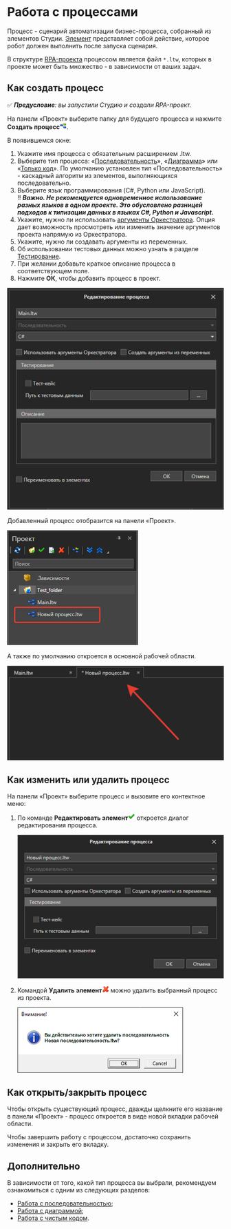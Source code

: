 # Работа с процессами

Процесс - сценарий автоматизации бизнес-процесса, собранный из элементов Студии. [Элемент](https://docs.primo-rpa.ru/primo-rpa/primo-studio/process/elements) представляет собой действие, которое робот должен выполнить после запуска сценария. 

В структуре [RPA-проекта](https://docs.primo-rpa.ru/primo-rpa/primo-studio/projects) процессом является файл `*.ltw`, которых в проекте может быть множество - в зависимости от ваших задач. 

## Как создать процесс

:white_check_mark: ***Предусловие**: вы запустили Студию и создали RPA-проект.*

На панели «Проект» выберите папку для будущего процесса и нажмите **Создать процесс**![](<../../.gitbook/assets/0 (163).png>).

В появившемся окне:
1. Укажите имя процесса с обязательным расширением .ltw. 
2. Выберите тип процесса: «[Последовательность](https://docs.primo-rpa.ru/primo-rpa/primo-studio/process/sequence)», «[Диаграмма](https://docs.primo-rpa.ru/primo-rpa/primo-studio/process/diagram)» или «[Только код](https://docs.primo-rpa.ru/primo-rpa/primo-studio/process/coding)». По умолчанию установлен тип «Последовательность» - каскадный алгоритм из элементов, выполняющихся последовательно.
3. Выберите язык программирования (C#, Python или JavaScript).\
	:bangbang: ***Важно. Не рекомендуется одновременное использование разных языков в одном проекте. Это обусловлено разницей подходов к типизации данных в языках C#, Python и Javascript.***
4. Укажите, нужно ли использовать [аргументы Оркестратора](https://docs.primo-rpa.ru/primo-rpa/primo-studio/process/args#argumenty-orkestratora). Опция дает возможность просмотреть или изменить значение аргументов проекта напрямую из Оркестратора.
5. Укажите, нужно ли создавать аргументы из переменных. 
6. Об использовании тестовых данных можно узнать в разделе [Тестирование](https://rondem.gitbook.io/primo-rpa/primo-studio/debug/testing).
7. При желании добавьте краткое описание процесса в соответствующем поле.
8. Нажмите **ОК**, чтобы добавить процесс в проект.

![](<../../.gitbook/assets1/project-process-since-2311-versions.png>)

Добавленный процесс отобразится на панели «Проект».

![](<../../.gitbook/assets/project-panel-process.png>)

А также по умолчанию откроется в основной рабочей области.

![](<../../.gitbook/assets/workspace.png>)

## Как изменить или удалить процесс
На панели «Проект» выберите процесс и вызовите его контектное меню:
1. По команде **Редактировать элемент**![](<../../.gitbook/assets/4 (1) (1) (2) (1) (1) (1) (1).png>) откроется диалог редактирования процесса.

   ![](<../../.gitbook/assets/edit-process.png>)

2. Командой **Удалить элемент**![](<../../.gitbook/assets/10 (2) (1) (2) (1) (1) (1) (2) (3).png>) можно удалить выбранный процесс из проекта. 

   ![](<../../.gitbook/assets/7 (2).png>)

## Как открыть/закрыть процесс

Чтобы открыть существующий процесс, дважды щелкните его название в панели «Проект» - процесс откроется в виде новой вкладки рабочей области.

Чтобы завершить работу с процессом, достаточно сохранить изменения и закрыть его вкладку.

## Дополнительно
В зависимости от того, какой тип процесса вы выбрали, рекомендуем ознакомиться с одним из следующих разделов:
*  [Работа с последовательностью](https://docs.primo-rpa.ru/primo-rpa/primo-studio/process/sequence);
*  [Работа с диаграммой](https://docs.primo-rpa.ru/primo-rpa/primo-studio/process/diagram);
*  [Работа с чистым кодом](https://docs.primo-rpa.ru/primo-rpa/primo-studio/process/coding).
